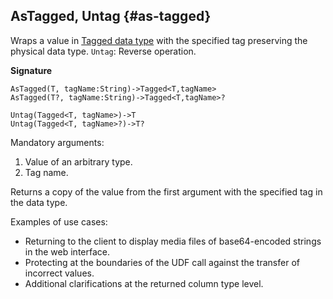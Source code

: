 
## AsTagged, Untag {#as-tagged}

Wraps a value in [Tagged data type](../../../types/special.md) with the specified tag preserving the physical data type. `Untag`: Reverse operation.

**Signature**
```
AsTagged(T, tagName:String)->Tagged<T,tagName>
AsTagged(T?, tagName:String)->Tagged<T,tagName>?

Untag(Tagged<T, tagName>)->T
Untag(Tagged<T, tagName>?)->T?
```

Mandatory arguments:

1. Value of an arbitrary type.
2. Tag name.

Returns a copy of the value from the first argument with the specified tag in the data type.

Examples of use cases:

* Returning to the client to display media files of base64-encoded strings in the web interface. <!--Support for tags in the YQL web UI is [described here](../../../interfaces/web_tagged.md).-->
* Protecting at the boundaries of the UDF call against the transfer of incorrect values.
* Additional clarifications at the returned column type level.
